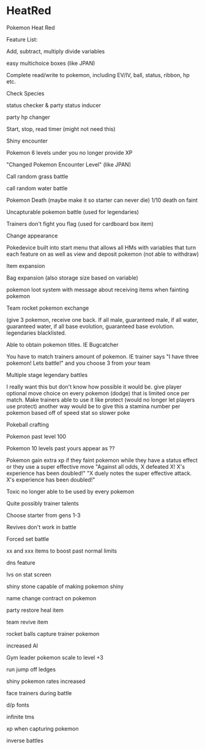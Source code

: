 # HeatRed
Pokemon Heat Red

Feature List:

Add, subtract, multiply divide variables

easy multichoice boxes (like JPAN)

Complete read/write to pokemon, including EV/IV, ball, status, ribbon, hp etc.

Check Species

status checker & party status inducer

party hp changer

Start, stop, read timer (might not need this)

Shiny encounter

Pokemon 6 levels under you no longer provide XP

"Changed Pokemon Encounter Level" (like JPAN)

Call random grass battle

call random water battle

Pokemon Death (maybe make it so starter can never die) 1/10 death on faint

Uncapturable pokemon battle (used for legendaries)

Trainers don't fight you flag (used for cardboard box item)

Change appearance

Pokedevice built into start menu that allows all HMs with variables that turn each feature on as well as view and deposit pokemon (not able to withdraw)

Item expansion

Bag expansion (also storage size based on variable)

pokemon loot system with message about receiving items when fainting pokemon

Team rocket pokemon exchange

(give 3 pokemon, receive one back. If all male, guaranteed male, if all water, guaranteed water, if all base evolution, guaranteed base evolution. legendaries blacklisted.

Able to obtain pokemon titles. IE Bugcatcher

You have to match trainers amount of pokemon. IE trainer says "I have three pokemon! Lets battle!" and you choose 3 from your team

Multiple stage legendary battles

I really want this but don't know how possible it would be. give player optional move choice on every pokemon (dodge) that is limited once per match. Make trainers able to use it like protect (would no longer let players use protect) another way would be to give this a stamina number per pokemon based off of speed stat so slower poke

Pokeball crafting

Pokemon past level 100

Pokemon 10 levels past yours appear as ??

Pokemon gain extra xp if they faint pokemon while they have a status effect or they use a super effective move
"Against all odds, X defeated X! X's experience has been doubled!"
"X duely notes the super effective attack. X's experience has been doubled!"

Toxic no longer able to be used by every pokemon

Quite possibly trainer talents

Choose starter from gens 1-3

Revives don't work in battle

Forced set battle

xx and xxx items to boost past normal limits

dns feature 

Ivs on stat screen

shiny stone capable of making pokemon shiny

name change contract on pokemon

party restore heal item

team revive item

rocket balls capture trainer pokemon

increased AI

Gym leader pokemon scale to level +3

run jump off ledges

shiny pokemon rates increased

face trainers during battle

d/p fonts

infinite tms

xp when capturing pokemon

inverse battles


